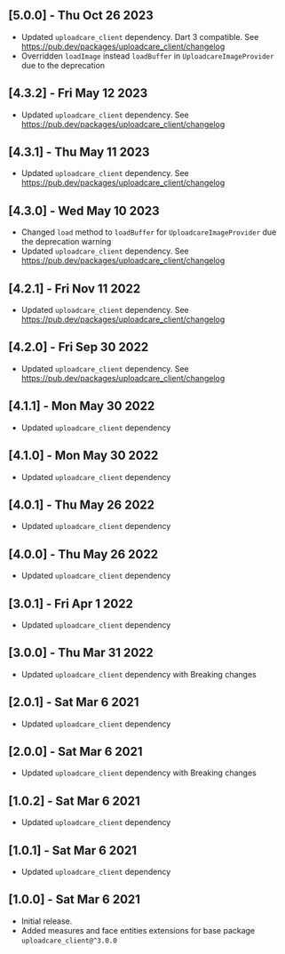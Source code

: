 ## [5.0.0] - Thu Oct 26 2023

- Updated `uploadcare_client` dependency. Dart 3 compatible. See https://pub.dev/packages/uploadcare_client/changelog
- Overridden `loadImage` instead `loadBuffer` in `UploadcareImageProvider` due to the deprecation

## [4.3.2] - Fri May 12 2023

- Updated `uploadcare_client` dependency. See https://pub.dev/packages/uploadcare_client/changelog

## [4.3.1] - Thu May 11 2023

- Updated `uploadcare_client` dependency. See https://pub.dev/packages/uploadcare_client/changelog

## [4.3.0] - Wed May 10 2023

- Changed `load` method to `loadBuffer` for `UploadcareImageProvider` due the deprecation warning
- Updated `uploadcare_client` dependency. See https://pub.dev/packages/uploadcare_client/changelog

## [4.2.1] - Fri Nov 11 2022

- Updated `uploadcare_client` dependency. See https://pub.dev/packages/uploadcare_client/changelog

## [4.2.0] - Fri Sep 30 2022

- Updated `uploadcare_client` dependency. See https://pub.dev/packages/uploadcare_client/changelog

## [4.1.1] - Mon May 30 2022

- Updated `uploadcare_client` dependency

## [4.1.0] - Mon May 30 2022

- Updated `uploadcare_client` dependency

## [4.0.1] - Thu May 26 2022

- Updated `uploadcare_client` dependency

## [4.0.0] - Thu May 26 2022

- Updated `uploadcare_client` dependency

## [3.0.1] - Fri Apr 1 2022

- Updated `uploadcare_client` dependency

## [3.0.0] - Thu Mar 31 2022

- Updated `uploadcare_client` dependency with Breaking changes

## [2.0.1] - Sat Mar 6 2021

- Updated `uploadcare_client` dependency

## [2.0.0] - Sat Mar 6 2021

- Updated `uploadcare_client` dependency with Breaking changes

## [1.0.2] - Sat Mar 6 2021

- Updated `uploadcare_client` dependency

## [1.0.1] - Sat Mar 6 2021

- Updated `uploadcare_client` dependency

## [1.0.0] - Sat Mar 6 2021

- Initial release.
- Added measures and face entities extensions for base package `uploadcare_client@^3.0.0`
